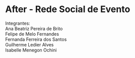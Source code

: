 <h1>After - Rede Social de Evento</h1>

Integrantes:<br>
Ana Beatriz Pereira de Brito <br>
Felipe de Melo Fernandes <br>
Fernanda Ferreira dos Santos <br>
Guilherme Ledier Alves <br>
Isabelle Menegon Ochini  

